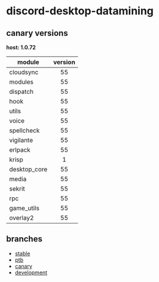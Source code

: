 # discord-desktop-datamining

## canary versions

**host: 1.0.72**

| module | version |
| ------ | :-----: |
| cloudsync | 55 |
| modules | 55 |
| dispatch | 55 |
| hook | 55 |
| utils | 55 |
| voice | 55 |
| spellcheck | 55 |
| vigilante | 55 |
| erlpack | 55 |
| krisp | 1 |
| desktop_core | 55 |
| media | 55 |
| sekrit | 55 |
| rpc | 55 |
| game_utils | 55 |
| overlay2 | 55 |

## branches

- [stable](https://github.com/OpenAsar/discord-desktop-datamining/tree/stable)
- [ptb](https://github.com/OpenAsar/discord-desktop-datamining/tree/ptb)
- [canary](https://github.com/OpenAsar/discord-desktop-datamining/tree/canary)
- [development](https://github.com/OpenAsar/discord-desktop-datamining/tree/development)